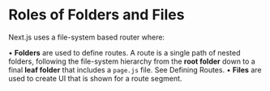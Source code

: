 # Roles of Folders and Files

Next.js uses a file-system based router where:

• **Folders** are used to define routes. A route is a single path of nested folders, following the file-system hierarchy from the **root folder** down to a final **leaf folder** that includes a `page.js` file. See Defining Routes.
• **Files** are used to create UI that is shown for a route segment.